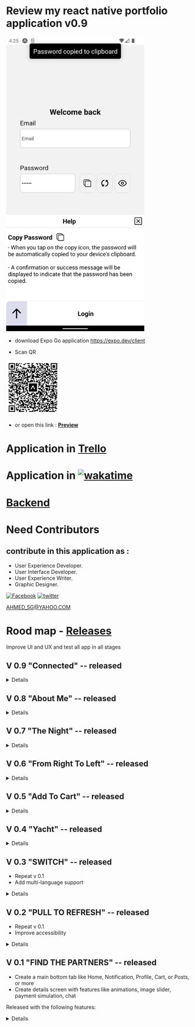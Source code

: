 # Review my react native portfolio application v0.9

<img
     width=375 height= 800
      src="./assets/images/sh09.png">
</a>

- download Expo Go application https://expo.dev/client

- Scan QR

<img
     width=150 height= 150
      src="./assets/images/port51.png">
</a>

- or open this link : **[Preview](https://expo.dev/preview/update?message=expo51&updateRuntimeVersion=exposdk%3A51.0.0&createdAt=2024-07-24T22%3A15%3A33.148Z&slug=exp&projectId=b89f6c6b-eacd-4624-bc60-d11d3b0f12f3&group=906c1ce4-cafa-494f-bbe9-fcdef9f5c8d9)**

# Application in [Trello](https://trello.com/b/LCgVV444/portfolio)

# Application in [![wakatime](https://wakatime.com/badge/user/2b8d577c-8421-4136-96aa-e15e59c6a7d8/project/4b9ac203-6a0d-4fb1-a6c7-cbf7318bd9e4.svg)](https://wakatime.com/@Ahmed5g/projects/kxvjbhoeuc)

# [ Backend ](https://github.com/AHMED-5G/portfolio-backend)

# Need Contributors

## contribute in this application as :

- User Experience Developer.
- User Interface Developer.
- User Experience Writer.
- Graphic Designer.

[![Facebook](https://img.shields.io/badge/Facebook-%231877F2.svg?logo=Facebook&logoColor=white)](https://www.facebook.com/people/Ahmed-Ali/100086148849098/) [![twitter](https://img.shields.io/badge/-twitter-1DA1F2?logo=twitter&logoColor=white)](https://twitter.com/AD_5G)

AHMED_5G@YAHOO.COM

# Rood map - [Releases](https://github.com/AHMED-5G/portfolio/releases)

Improve UI and UX and test all app in all stages

## V 0.9 "Connected" -- released

<details>
<summary>Details</summary>

- Connect to the real backend server
- Implement login/signup with email
- Implement reset password functionality
- Set up the [backup feature](https://twitter.com/AD_5G/status/1692062142491484294)
- Fix bugs and improve the theme
- Set up the [shared data](https://github.com/AHMED-5G/portfolio-shared-data) submodule

</details>

## V 0.8 "About Me" -- released

<details>
<summary>Details</summary>

- Set up a responsive layout
- Upgrade to Expo 49
- Add the [flat list with indicator library](https://github.com/AHMED-5G/react-native-flatlist-withindicator)
- Display contributors details
- Add my details
- Implement the [roll on scroll animation](https://twitter.com/AD_5G/status/1689796009587605504)
- Set up ESLint
- Add a custom font

</details>

## V 0.7 "The Night" -- released

<details>
<summary>Details</summary>

- Add dark theme
- Improve the theme
- Fix bugs

</details>

## V 0.6 "From Right To Left" -- released

<details>
<summary>Details</summary>

- Implement localization, running the application in Arabic and supporting RTL systems
- Improve accessibility
- Add skeleton placeholders in the home screen
- Disable the search for products feature due to issues
- Roll on scroll animation
- Set up ESLint
- Add a custom font

</details>

## V 0.5 "Add To Cart" -- released

<details>
<summary>Details</summary>

- Implement the market section using Redux Toolkit, with search for products and a custom bottom bar
- "Add to cart" card with interactions, different input methods, image view, and calculations
- Improve the yacht screen animations and add a custom bottom bar

</details>

## V 0.4 "Yacht" -- released

<details>
<summary>Details</summary>

- Add the yacht section with a custom image viewer
- Improve the design theme with primary, secondary, and action colors
- Hide the horses section for now
- Redesign the home cards for hotels and contributors

</details>

## V 0.3 "SWITCH" -- released

- Repeat v 0.1
- Add multi-language support

<details>
  <summary>Details</summary>

- Upgraded bottom tab with dynamic open and close, additional drawer features
- Settings tab with multi-language option and reading theme options
- Horses section added to the Home screen with shared element feature, 3 switchable modals for browsing content, and more
- Add skeleton animations for posts while downloading, resize some icons to improve UI/UX, fix bugs, and improve accessibility
- Follow user functionality that will follow you back

</details>

## V 0.2 "PULL TO REFRESH" -- released

- Repeat v 0.1
- Improve accessibility

<details>
  <summary>Details</summary>

- Feeds tab added with text, image, and video posts
- Implement pull to refresh feature
- Scroll to top when tab is in the feeds tab
- Stop the video when scrolling away
- Improve user experience with micro interactions (animations, sounds, and alert messages)
- Improve accessibility tested by Google Accessibility Scanner and Android Talkback
- Follow user functionality that will follow you back

</details>

## V 0.1 "FIND THE PARTNERS" -- released

- Create a main bottom tab like Home, Notification, Profile, Cart, or Posts, or more
- Create details screen with features like animations, image slider, payment simulation, chat

Released with the following features:

<details>
  <summary>Details</summary>
